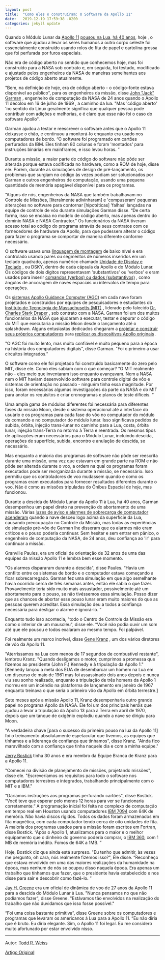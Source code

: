 ```yaml
---
layout: post
title:  "Como eles o construíram: O Software da Apollo 11"
date:   2019-12-19 17:59:38 -0200
categories: jekyll update
---
```


Quando o Módulo Lunar da [Apollo 11](http://www.pcworld.com/article/168605/apollos_40th_anniversary_shows_true_wonder_of_the_internet.html) [pousou na Lua, há 40 anos](http://www.nasa.gov/mission_pages/apollo/40th/index.html), hoje , o software que ajudou a levar os seres humanos a outro corpo celeste foi essencialmente construído usando rolos de fita de papel e cartolina grossa que foi perfurada por furos especiais.

Não era de código aberto no sentido que conhecemos hoje, mas foi construído para a NASA sob contrato e, em seguida, foi testado, modificado e ajustado pelos engenheiros da NASA de maneiras semelhantes aos projetos de código aberto atualmente.

"Bem, na definição de hoje, era de código aberto - o código-fonte estava disponível ao público", para os engenheiros da missão, disse [John "Jack" Garman](http://klabs.org/mapld05/invited/garman_bio.htm) , engenheiro de computação da NASA de 24 anos quando o Apollo 11 decolou em 16 de julho de 1969 , a caminho da lua. "Mas 'código aberto' 'no sentido do Linux geralmente significa que qualquer pessoa pode contribuir com adições e melhorias, e é claro que esse não foi o caso do software Apollo".

Garman ajudou a testar e reescrever o software antes que o Apollo 11 deixasse o chão, e continuou a monitorá-lo enquanto era usado nos computadores de bordo. “O software foi programado em cartões perfurados da IBM. Eles tinham 80 colunas e foram 'montados' para instruções binárias em mainframes, e isso levou horas. ”

Durante a missão, a maior parte do código do software não pôde ser alterada porque estava codificada no hardware, como a ROM de hoje, disse ele. Porém, durante as simulações de design de pré-lançamento, os problemas que surgiam no código às vezes podiam ser solucionados por Garman e outros engenheiros de computação, usando uma pequena quantidade de memória apagável disponível para os programas.

“Alguns de nós, engenheiros da NASA que também trabalhavam no Controle de Missões, [literalmente adivinharam] e 'compuseram' pequenas alterações no software para contornar [hipotéticas] 'falhas' lançadas na equipe de controle de vôo durante simulações Garman disse. “De certa forma, isso se encaixa no modelo de código aberto, mas apenas dentro do domínio NASA e NASA Contractor.” Os funcionários da NASA tiveram acesso total ao código do programa através de seus contratos com os fornecedores de hardware da Apollo, para que pudessem alterar o código para fazer o programa se comportar de maneira diferente conforme necessário.

O software usava uma [linguagem de montagem](http://www.osdata.com/topic/language/asm/asmintro.htm) de baixo nível e era controlado usando pares ou segmentos de números inseridos em um teclado quadrado, apenas numérico chamado [Unidade de Display e Teclado](http://authors.library.caltech.edu/5456/1/hrst.mit.edu/hrs/apollo/public/images/Plate_37_small.jpg) , ou DSKY, dentro de cada cápsula da Apollo e do Módulo Lunar. Os códigos de dois dígitos representavam 'substantivos' ou 'verbos' e eram usados ​​para inserir [comandos (verbos) ou dados (substantivos)](http://klabs.org/history/history_docs/ech/agc_scott.pdf) , como ângulos de ancoragem de naves espaciais ou intervalos de tempo para operações.

Os [sistemas Apollo Guidance Computer (AGC)](http://klabs.org/history/history_docs/mit_docs/1707.pdf) em cada nave foram projetados e construídos por equipes de pesquisadores e estudantes do [Instituto de Tecnologia de Massachusetts (MIT)](http://klabs.org/history/history_docs/mit_docs/index.htm) , liderado pelo falecido [Dr. Charles Stark Draper](http://authors.library.caltech.edu/5456/1/hrst.mit.edu/hrs/apollo/public/people/csdraper.htm) , sob contrato com a NASA. Garman foi um dos muitos funcionários da NASA que ajudaram a executar, testar e depurar o código do MIT que executaria a missão Moon desde o lançamento até o splashdown. Alguns entusiastas dedicados chegaram a [projetar e construir seus próprios computadores](http://www.galaxiki.org/web/main/_blog/all/build-your-own-nasa-apollo-landing-computer-no-kidding.shtml) para [replicar os dispositivos Apollo originais](http://klabs.org/history/build_agc/) .

"O AGC foi muito lento, mas muito confiável e muito pequeno para a época na história dos computadores digitais", disse Garman. "Foi o primeiro a usar circuitos integrados."

O software como ele foi projetado foi construído basicamente do zero pelo MIT, disse ele. Como eles sabiam com o que começar? “O MIT realmente não - eles meio que inventaram isso enquanto avançavam. Nem a NASA nem o MIT haviam desenvolvido software para controle digital de vôo e sistemas de orientação no passado - ninguém tinha essa magnitude. Por isso, foram necessárias algumas investigações da parte da NASA e do MIT para anotar os requisitos e criar cronogramas e planos de teste difíceis. ”

Uma ampla gama de módulos diferentes foi necessária para diferentes fases da missão Moon, desde o sistema operacional até a interface do usuário e os programas para cada fase do vôo no computador do módulo de comando e no computador do módulo lunar. Isso significava pedidos de subida, órbita, injeção trans-lunar no caminho para a Lua, costa, órbita lunar, injeção trans-Terra no retorno à Terra e reentrada. Os mesmos tipos de aplicações eram necessários para o Módulo Lunar, incluindo descida, operações de superfície, subida, encontro e anulação de descida, se necessário.

Mas enquanto a maioria dos programas de software não pôde ser reescrita durante uma missão, uma vez que estavam em grande parte na ROM e não pôde ser alterada durante o voo, a ordem na qual os programas foram executados pode ser reorganizada durante a missão, se necessário. Isso permitiu que os controladores de voo mudassem quando e como os programas eram executados para fornecer resultados diferentes durante o voo. Não é como as missões tripuladas do Ônibus Espacial de hoje, mas funcionou.

Durante a descida do Módulo Lunar da Apollo 11 à Lua, há 40 anos, Garman desempenhou um papel direto na prevenção do abortamento de uma missão. Várias [luzes de aviso e alarmes de sobrecarga de computador acenderam](http://klabs.org/history/apollo_11_alarms/eyles_2004/eyles_2004.htm) quando a nave desceu logo acima da superfície da Lua, causando preocupação no Controle da Missão, mas todas as experiências de simulação pré-vôo de Garman lhe disseram que os alarmes não eram críticos e o pouso poderia continuar. Sem hesitar e sem entrar em pânico, o engenheiro de computação da NASA, de 24 anos, deu confiança ao 'ir' para continuar a missão.

Granville Paules, era um oficial de orientação de 32 anos de uma das equipes da missão Apollo 11 e lembra bem esse momento.

"Os alarmes dispararam durante a descida", disse Paules. “Havia um conflito entre os sistemas de bordo e o computador estava começando a ficar sobrecarregado. Garman fez uma simulação em que algo semelhante havia ocorrido cerca de três semanas antes, então ele sabia o que fazer. Provavelmente teria sido muito mais assustador, possivelmente até um abortamento para o pouso, se não tivéssemos essa simulação. Posso dizer que as chances de abortar esse pouso lunar eram muito maiores do que as pessoas querem acreditar. Essa simulação deu a todos a confiança necessária para desligar o alarme e ignorá-lo. ”

Enquanto tudo isso acontecia, "todo o Centro de Controle da Missão era como o interior de um mausoléu", disse ele. “Você não podia ouvir um som até que ele pousou e todos exalaram ao mesmo tempo. Foi palpável.

Foi realmente um marco incrível, disse [Gene Kranz](http://www.pbs.org/wgbh/nova/tothemoon/kranz.html) , um dos vários diretores de vôo da Apollo 11.

"Aterrissamos na Lua com menos de 17 segundos de combustível restante", lembrou Kranz. "Quando desligamos o motor, cumprimos a promessa que fizemos ao presidente (John F.) Kennedy e à tripulação da Apollo 1." [Kennedy lançou a meta dos EUA de desembarcar um homem na Lua em um discurso de maio de 1961 mas foi assassinado dois anos depois e nunca viu seu sonho realizado, enquanto a tripulação de três homens da Apollo 1 morreu em um incêndio na plataforma de lançamento em janeiro de 1967 enquanto treinava o que seria o primeiro vôo da Apollo em órbita terrestre.]

Sete meses após a missão Apollo 11, Kranz desempenharia outro grande papel no programa Apollo da NASA. Ele foi um dos principais heróis que ajudou a levar a tripulação da Apollo 13 para a Terra em abril de 1970, depois que um tanque de oxigênio explodiu quando a nave se dirigiu para Moon.

"A verdadeira chave [para o sucesso do primeiro pouso na lua da Apollo 11] foi o treinamento absolutamente espetacular que tivemos, as equipes que tínhamos e a liderança de confiança que tínhamos", disse Kranz. "Ainda fico maravilhado com a confiança que tinha naquele dia e com a minha equipe."

[Jerry Bostick](http://www.jsc.nasa.gov/history/oral_histories/BostickJC/bostickjc.pdf) tinha 30 anos e era membro da Equipe Branca de Kranz para a Apollo 11.

"Comecei na divisão de planejamento de missões, projetando missões", disse ele. "Escreveríamos os requisitos para todo o software nos computadores terrestres e integrados, trabalhando principalmente com o MIT e a IBM."

"Daríamos instruções aos programas perfurando cartões", disse Bostick. “Você teve que esperar pelo menos 12 horas para ver se funcionaria corretamente.” A programação inicial foi feita no complexo de computação em tempo real em Houston usando computadores [IBM 7094](http://www-03.ibm.com/ibm/history/exhibits/mainframe/mainframe_PP7094.html) com 64K de memória. Não havia discos rígidos. Todos os dados foram armazenados em fita magnética, com cada computador tendo cerca de oito unidades de fita. A maioria dos programas usados ​​para a missão foram escritos em Fortran, disse Bostick. “Após o Apollo 1, atualizamos para o maior e o melhor equipamento que o dinheiro do governo poderia comprar, o [IBM 360](http://www-03.ibm.com/ibm/history/exhibits/mainframe/mainframe_intro2.html), com 1 MB de memória inédito. Fomos de 64K a 1MB. ”

Hoje, Bostick diz que ainda está surpreso. "Eu tenho que admitir, às vezes me pergunto, oh cara, nós realmente fizemos isso?", Ele disse. “Reconheço que estava envolvido em uma das maiores realizações da humanidade na época, mas nenhum de nós se ocupou disso naquela época. Era apenas um trabalho que tínhamos que fazer, que o presidente havia estabelecido e nos disse para sair e descobrir como fazê-lo. ”

[Jay H. Greene](http://www.nasa.gov/offices/nac/members/greene-bio.html) era um oficial de dinâmica de voo de 27 anos da Apollo 11 para a descida do Módulo Lunar à Lua. "Nunca pensamos no que não podíamos fazer", disse Greene. "Estávamos tão envolvidos na realização do trabalho que não duvidamos que isso fosse possível."

“Foi uma coisa bastante primitiva”, disse Greene sobre os computadores e programas que levaram os americanos à Lua para a Apollo 11. “Eu não diria que é bruto. Eu diria elegante. Sim, o Apollo 11 foi legal. Eu me considero muito afortunado por estar envolvido nisso.

---

Autor: [Todd R. Weiss](https://www.linux.com/author/trwhouse/)

[Artigo Original](https://www.linux.com/news/how-they-built-it-software-apollo-11/)
